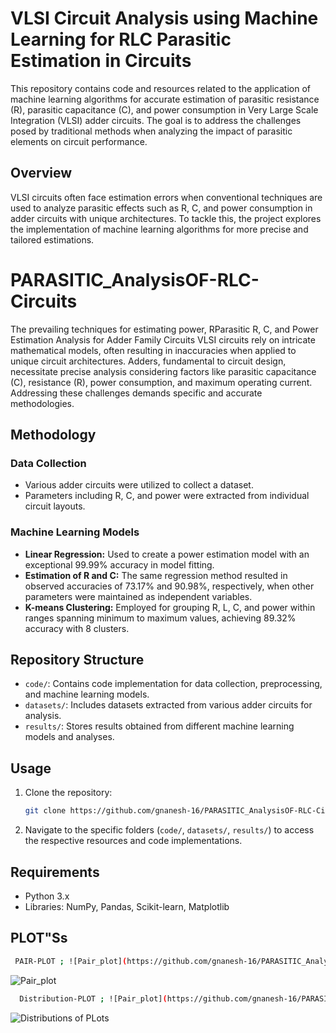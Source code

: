 # **VLSI** Circuit Analysis using **Machine** **Learning** for RLC **Parasitic** Estimation in Circuits

This repository contains code and resources related to the application of machine learning algorithms for accurate estimation of parasitic resistance (R), parasitic capacitance (C), and power consumption in Very Large Scale Integration (VLSI) adder circuits. The goal is to address the challenges posed by traditional methods when analyzing the impact of parasitic elements on circuit performance.

## Overview
VLSI circuits often face estimation errors when conventional techniques are used to analyze parasitic effects such as R, C, and power consumption in adder circuits with unique architectures. To tackle this, the project explores the implementation of machine learning algorithms for more precise and tailored estimations.

# PARASITIC_AnalysisOF-RLC-Circuits
The prevailing techniques for estimating power, RParasitic R,
C, and Power Estimation Analysis for Adder Family
Circuits VLSI circuits rely on intricate mathematical models, often resulting in inaccuracies when applied to unique circuit architectures. Adders, fundamental to circuit design, necessitate precise analysis considering factors like parasitic capacitance (C), resistance (R), power consumption, and maximum operating current. Addressing these challenges demands specific and accurate methodologies.

## Methodology

### Data Collection
- Various adder circuits were utilized to collect a dataset.
- Parameters including R, C, and power were extracted from individual circuit layouts.

### Machine Learning Models
- **Linear Regression:** Used to create a power estimation model with an exceptional 99.99% accuracy in model fitting.
- **Estimation of R and C:** The same regression method resulted in observed accuracies of 73.17% and 90.98%, respectively, when other parameters were maintained as independent variables.
- **K-means Clustering:** Employed for grouping R, L, C, and power within ranges spanning minimum to maximum values, achieving 89.32% accuracy with 8 clusters.

## Repository Structure

- `code/`: Contains code implementation for data collection, preprocessing, and machine learning models.
- `datasets/`: Includes datasets extracted from various adder circuits for analysis.
- `results/`: Stores results obtained from different machine learning models and analyses.

## Usage

1. Clone the repository:

    ```bash
    git clone https://github.com/gnanesh-16/PARASITIC_AnalysisOF-RLC-Circuits.git
    ```

2. Navigate to the specific folders (`code/`, `datasets/`, `results/`) to access the respective resources and code implementations.

## Requirements

- Python 3.x
- Libraries: NumPy, Pandas, Scikit-learn, Matplotlib

## PLOT"Ss

   ```bash
    PAIR-PLOT ; ![Pair_plot](https://github.com/gnanesh-16/PARASITIC_AnalysisOF-RLC-Circuits/blob/main/Algorithm_Img's/Pair_plot.png)
   ```
![Pair_plot](https://github.com/gnanesh-16/PARASITIC_AnalysisOF-RLC-Circuits/assets/98212179/5448d991-1edd-488a-93a5-f7940bff2165)

  ```bash
    Distribution-PLOT ; ![Pair_plot](https://github.com/gnanesh-16/PARASITIC_AnalysisOF-RLC-Circuits/blob/main/Algorithm_Img's/Distributions%20of%20PLots.png)

   ```
![Distributions of PLots](https://github.com/gnanesh-16/PARASITIC_AnalysisOF-RLC-Circuits/assets/98212179/619a9c62-7139-4366-b924-bce1b645fe18)


